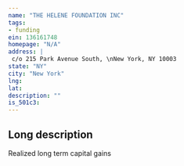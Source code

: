 ```yaml
---
name: "THE HELENE FOUNDATION INC"
tags:
- funding
ein: 136161748
homepage: "N/A"
address: |
 c/o 215 Park Avenue South, \nNew York, NY 10003
state: "NY"
city: "New York"
lng: 
lat: 
description: ""
is_501c3: 
---
```


## Long description

Realized long term capital gains
